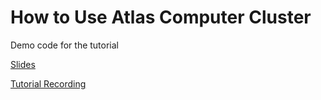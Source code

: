 # How to Use Atlas Computer Cluster
Demo code for the tutorial

[Slides](https://docs.google.com/presentation/d/1ExfbvJMeMfgCQf9QkqHYKNMSflqJOt57J2ajk63SpcE/edit?usp=sharing)

[Tutorial Recording](https://drive.google.com/file/d/1S1_fgzH7kwSnTWbPfF7tHHoc3QS3Sdi8/view?usp=sharing)
